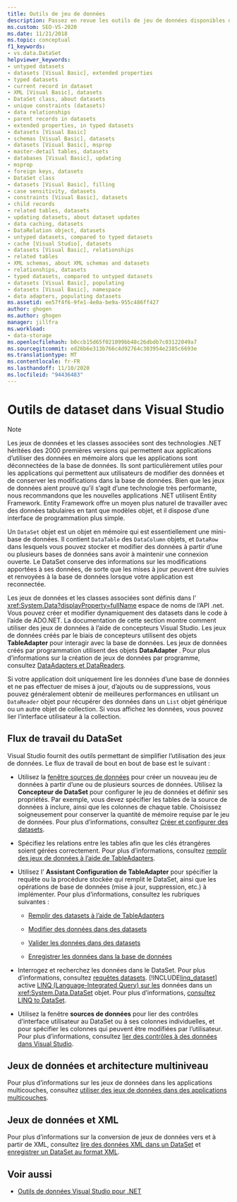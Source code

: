 ```yaml
---
title: Outils de jeu de données
description: Passez en revue les outils de jeu de données disponibles dans Visual Studio. En savoir plus sur le flux de travail du jeu de données, les jeux de données et l’architecture multiniveau, ainsi que les jeux de données et XML.
ms.custom: SEO-VS-2020
ms.date: 11/21/2018
ms.topic: conceptual
f1_keywords:
- vs.data.DataSet
helpviewer_keywords:
- untyped datasets
- datasets [Visual Basic], extended properties
- typed datasets
- current record in dataset
- XML [Visual Basic], datasets
- DataSet class, about datasets
- unique constraints (datasets)
- data relationships
- parent records in datasets
- extended properties, in typed datasets
- datasets [Visual Basic]
- schemas [Visual Basic], datasets
- datasets [Visual Basic], msprop
- master-detail tables, datasets
- databases [Visual Basic], updating
- msprop
- foreign keys, datasets
- DataSet class
- datasets [Visual Basic], filling
- case sensitivity, datasets
- constraints [Visual Basic], datasets
- child records
- related tables, datasets
- updating datasets, about dataset updates
- data caching, datasets
- DataRelation object, datasets
- untyped datasets, compared to typed datasets
- cache [Visual Studio], datasets
- datasets [Visual Basic], relationships
- related tables
- XML schemas, about XML schemas and datasets
- relationships, datasets
- typed datasets, compared to untyped datasets
- datasets [Visual Basic], populating
- datasets [Visual Basic], namespace
- data adapters, populating datasets
ms.assetid: ee57f4f6-9fe1-4e0a-be9a-955c486ff427
author: ghogen
ms.author: ghogen
manager: jillfra
ms.workload:
- data-storage
ms.openlocfilehash: b0ccb15d65f021099bb48c26dbdb7c03122049a7
ms.sourcegitcommit: ed26b6e313b766c4d92764c303954e2385c6693e
ms.translationtype: MT
ms.contentlocale: fr-FR
ms.lasthandoff: 11/10/2020
ms.locfileid: "94436483"
---
```

# <a name="dataset-tools-in-visual-studio"></a>Outils de dataset dans Visual Studio

> [!NOTE]
> Les jeux de données et les classes associées sont des technologies .NET héritées des 2000 premières versions qui permettent aux applications d’utiliser des données en mémoire alors que les applications sont déconnectées de la base de données. Ils sont particulièrement utiles pour les applications qui permettent aux utilisateurs de modifier des données et de conserver les modifications dans la base de données. Bien que les jeux de données aient prouvé qu’il s’agit d’une technologie très performante, nous recommandons que les nouvelles applications .NET utilisent Entity Framework. Entity Framework offre un moyen plus naturel de travailler avec des données tabulaires en tant que modèles objet, et il dispose d’une interface de programmation plus simple.

Un `DataSet` objet est un objet en mémoire qui est essentiellement une mini-base de données. Il contient `DataTable` des `DataColumn` objets, et `DataRow` dans lesquels vous pouvez stocker et modifier des données à partir d’une ou plusieurs bases de données sans avoir à maintenir une connexion ouverte. Le DataSet conserve des informations sur les modifications apportées à ses données, de sorte que les mises à jour peuvent être suivies et renvoyées à la base de données lorsque votre application est reconnectée.

Les jeux de données et les classes associées sont définis dans l' <xref:System.Data?displayProperty=fullName> espace de noms de l’API .net. Vous pouvez créer et modifier dynamiquement des datasets dans le code à l’aide de ADO.NET. La documentation de cette section montre comment utiliser des jeux de données à l’aide de concepteurs Visual Studio. Les jeux de données créés par le biais de concepteurs utilisent des objets **TableAdapter** pour interagir avec la base de données. Les jeux de données créés par programmation utilisent des objets **DataAdapter** . Pour plus d’informations sur la création de jeux de données par programme, consultez [DataAdapters et DataReaders](/dotnet/framework/data/adonet/dataadapters-and-datareaders).

Si votre application doit uniquement lire les données d’une base de données et ne pas effectuer de mises à jour, d’ajouts ou de suppressions, vous pouvez généralement obtenir de meilleures performances en utilisant un `DataReader` objet pour récupérer des données dans un `List` objet générique ou un autre objet de collection. Si vous affichez les données, vous pouvez lier l’interface utilisateur à la collection.

## <a name="dataset-workflow"></a>Flux de travail du DataSet

Visual Studio fournit des outils permettant de simplifier l’utilisation des jeux de données. Le flux de travail de bout en bout de base est le suivant :

- Utilisez la [fenêtre sources de données](add-new-data-sources.md#data-sources-window) pour créer un nouveau jeu de données à partir d’une ou de plusieurs sources de données. Utilisez la **Concepteur de DataSet** pour configurer le jeu de données et définir ses propriétés. Par exemple, vous devez spécifier les tables de la source de données à inclure, ainsi que les colonnes de chaque table. Choisissez soigneusement pour conserver la quantité de mémoire requise par le jeu de données. Pour plus d’informations, consultez [Créer et configurer des datasets](../data-tools/create-and-configure-datasets-in-visual-studio.md).

- Spécifiez les relations entre les tables afin que les clés étrangères soient gérées correctement. Pour plus d’informations, consultez [remplir des jeux de données à l’aide de TableAdapters](../data-tools/fill-datasets-by-using-tableadapters.md).

- Utilisez l' **Assistant Configuration de TableAdapter** pour spécifier la requête ou la procédure stockée qui remplit le DataSet, ainsi que les opérations de base de données (mise à jour, suppression, etc.) à implémenter. Pour plus d’informations, consultez les rubriques suivantes :

  - [Remplir des datasets à l’aide de TableAdapters](../data-tools/fill-datasets-by-using-tableadapters.md)

  - [Modifier des données dans des datasets](../data-tools/edit-data-in-datasets.md)

  - [Valider les données dans des datasets](../data-tools/validate-data-in-datasets.md)

  - [Enregistrer les données dans la base de données](../data-tools/save-data-back-to-the-database.md)

- Interrogez et recherchez les données dans le DataSet. Pour plus d’informations, consultez [requêtes datasets](../data-tools/query-datasets.md). [!INCLUDE[linq_dataset](../data-tools/includes/linq_dataset_md.md)] active [LINQ (Language-Integrated Query) sur les](/dotnet/csharp/linq/) données dans un <xref:System.Data.DataSet> objet. Pour plus d’informations, [consultez LINQ to DataSet](/dotnet/framework/data/adonet/linq-to-dataset).

- Utilisez la fenêtre **sources de données** pour lier des contrôles d’interface utilisateur au DataSet ou à ses colonnes individuelles, et pour spécifier les colonnes qui peuvent être modifiées par l’utilisateur. Pour plus d’informations, consultez [lier des contrôles à des données dans Visual Studio](../data-tools/bind-controls-to-data-in-visual-studio.md).

## <a name="datasets-and-n-tier-architecture"></a>Jeux de données et architecture multiniveau

Pour plus d’informations sur les jeux de données dans les applications multicouches, consultez [utiliser des jeux de données dans des applications multicouches](../data-tools/work-with-datasets-in-n-tier-applications.md).

## <a name="datasets-and-xml"></a>Jeux de données et XML

Pour plus d’informations sur la conversion de jeux de données vers et à partir de XML, consultez [lire des données XML dans un DataSet](../data-tools/read-xml-data-into-a-dataset.md) et [enregistrer un DataSet au format XML](../data-tools/save-a-dataset-as-xml.md).

## <a name="see-also"></a>Voir aussi

- [Outils de données Visual Studio pour .NET](../data-tools/visual-studio-data-tools-for-dotnet.md)

